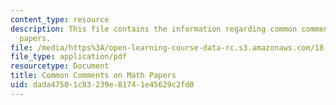 ```yaml
---
content_type: resource
description: This file contains the information regarding common comments on math
  papers.
file: /media/https%3A/open-learning-course-data-rc.s3.amazonaws.com/18-310-principles-of-discrete-applied-mathematics-fall-2013/dada47501c83239e81741e45629c2fd0_MIT18_310F13_code_comm.pdf
file_type: application/pdf
resourcetype: Document
title: Common Comments on Math Papers
uid: dada4750-1c83-239e-8174-1e45629c2fd0
---
```

